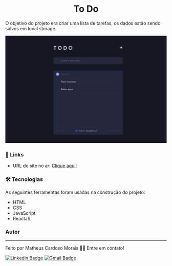 <h1 align="center">To Do</h1>

O objetivo do projeto era criar uma lista de tarefas, os dados estão sendo salvos em local storage. 

<img src="./public/todo.png" alt="Foto do projeto">

### 🔗 Links

- URL do site no ar: [Clique aqui!](https://matheuscmorais356.github.io//)

### 🛠 Tecnologias

As seguintes ferramentas foram usadas na construção do projeto:

- HTML
- CSS
- JavaScript
- ReactJS

### Autor
---

Feito por Matheus Cardoso Morais 👋🏽 Entre em contato!

[![Linkedin Badge](https://img.shields.io/badge/-matheus-blue?style=flat-square&logo=Linkedin&logoColor=white&link=https://www.linkedin.com/in/matheus-cmorais356/)](https://www.linkedin.com/in/matheus-cmorais356/) 
[![Gmail Badge](https://img.shields.io/badge/-matheuscmorais356@gmail.com-c14438?style=flat-square&logo=Gmail&logoColor=white&link=mailto:matheuscmorais356@gmail.com)](mailto:matheuscmorais356@gmail.com)

